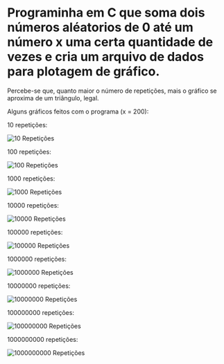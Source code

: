 # Programinha em C que soma dois números aléatorios de 0 até um número x uma certa quantidade de vezes e cria um arquivo de dados para plotagem de gráfico.

Percebe-se que, quanto maior o número de repetições, mais o gráfico se aproxima de um triângulo, legal. 

Alguns gráficos feitos com o programa (x = 200):

10 repetições:

![10 Repetições](imagens/10rep.png)

100 repetições:

![100 Repetições](imagens/100rep.png)

1000 repetições:

![1000 Repetições](imagens/1000rep.png)

10000 repetições:

![10000 Repetições](imagens/10000rep.png)

100000 repetições:

![100000 Repetições](imagens/100000rep.png)

1000000 repetições:

![1000000 Repetições](imagens/1000000rep.png)

10000000 repetições:

![10000000 Repetições](imagens/10000000rep.png)

100000000 repetições:

![100000000 Repetições](imagens/100000000rep.png)

1000000000 repetições:

![1000000000 Repetições](imagens/1000000000rep.png)
